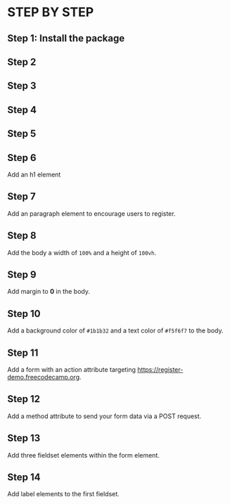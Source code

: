 # STEP BY STEP


## Step 1: Install the package

## Step 2

## Step 3

## Step 4

## Step 5

## Step 6

Add an h1 element

## Step 7

Add an paragraph element to encourage users to register.

## Step 8

Add the body a width  of `100%` and a height of `100vh`.

## Step 9

Add margin to **0** in the body.

## Step 10

Add a background color of `#1b1b32` and a text color of `#f5f6f7` to the body.

## Step 11

Add a form with an action attribute targeting https://register-demo.freecodecamp.org.

## Step 12

Add a method attribute to send your form data via a POST request.

## Step 13
Add three fieldset elements within the form element.

## Step 14
Add label elements to the first fieldset.